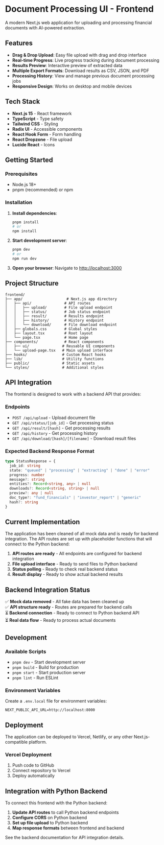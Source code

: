 # Document Processing UI - Frontend

A modern Next.js web application for uploading and processing financial documents with AI-powered extraction.

## Features

- **Drag & Drop Upload**: Easy file upload with drag and drop interface
- **Real-time Progress**: Live progress tracking during document processing
- **Results Preview**: Interactive preview of extracted data
- **Multiple Export Formats**: Download results as CSV, JSON, and PDF
- **Processing History**: View and manage previous document processing jobs
- **Responsive Design**: Works on desktop and mobile devices

## Tech Stack

- **Next.js 15** - React framework
- **TypeScript** - Type safety
- **Tailwind CSS** - Styling
- **Radix UI** - Accessible components
- **React Hook Form** - Form handling
- **React Dropzone** - File upload
- **Lucide React** - Icons

## Getting Started

### Prerequisites

- Node.js 18+ 
- pnpm (recommended) or npm

### Installation

1. **Install dependencies**:
   ```bash
   pnpm install
   # or
   npm install
   ```

2. **Start development server**:
   ```bash
   pnpm dev
   # or
   npm run dev
   ```

3. **Open your browser**:
   Navigate to [http://localhost:3000](http://localhost:3000)

## Project Structure

```
frontend/
├── app/                    # Next.js app directory
│   ├── api/               # API routes
│   │   ├── upload/        # File upload endpoint
│   │   ├── status/        # Job status endpoint
│   │   ├── result/        # Results endpoint
│   │   ├── history/       # History endpoint
│   │   └── download/      # File download endpoint
│   ├── globals.css        # Global styles
│   ├── layout.tsx         # Root layout
│   └── page.tsx           # Home page
├── components/            # React components
│   ├── ui/               # Reusable UI components
│   └── upload-page.tsx   # Main upload interface
├── hooks/                # Custom React hooks
├── lib/                  # Utility functions
├── public/               # Static assets
└── styles/               # Additional styles
```

## API Integration

The frontend is designed to work with a backend API that provides:

### Endpoints

- `POST /api/upload` - Upload document file
- `GET /api/status/[job_id]` - Get processing status
- `GET /api/result/[hash]` - Get processing results
- `GET /api/history` - Get processing history
- `GET /api/download/[hash]/[filename]` - Download result files

### Expected Backend Response Format

```typescript
type StatusResponse = {
  job_id: string
  state: "queued" | "processing" | "extracting" | "done" | "error"
  progress: number
  message?: string
  entities?: Record<string, any> | null
  downloads?: Record<string, string> | null
  preview?: any | null
  doc_type?: "fund_financials" | "investor_report" | "generic"
  hash?: string
}
```

## Current Implementation

The application has been cleaned of all mock data and is ready for backend integration. The API routes are set up with placeholder functions that will connect to the Python backend:

1. **API routes are ready** - All endpoints are configured for backend integration
2. **File upload interface** - Ready to send files to Python backend
3. **Status polling** - Ready to check real backend status
4. **Result display** - Ready to show actual backend results

## Backend Integration Status

✅ **Mock data removed** - All fake data has been cleaned up  
✅ **API structure ready** - Routes are prepared for backend calls  
⏳ **Backend connection** - Ready to connect to Python backend API  
⏳ **Real data flow** - Ready to process actual documents

## Development

### Available Scripts

- `pnpm dev` - Start development server
- `pnpm build` - Build for production
- `pnpm start` - Start production server
- `pnpm lint` - Run ESLint

### Environment Variables

Create a `.env.local` file for environment variables:

```env
NEXT_PUBLIC_API_URL=http://localhost:8000
```

## Deployment

The application can be deployed to Vercel, Netlify, or any other Next.js-compatible platform.

### Vercel Deployment

1. Push code to GitHub
2. Connect repository to Vercel
3. Deploy automatically

## Integration with Python Backend

To connect this frontend with the Python backend:

1. **Update API routes** to call Python backend endpoints
2. **Configure CORS** on Python backend
3. **Set up file upload** to Python backend
4. **Map response formats** between frontend and backend

See the backend documentation for API integration details.
